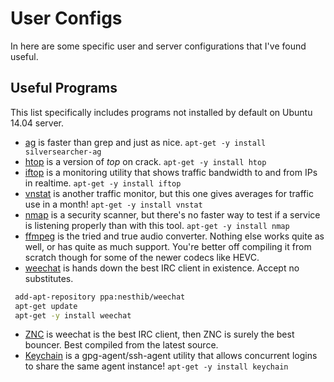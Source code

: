 User Configs
============

In here are some specific user and server configurations that I've found useful.

Useful Programs
---------------
This list specifically includes programs not installed by default on Ubuntu 14.04 server.
 - [ag](https://github.com/ggreer/the_silver_searcher) is faster than grep and just as nice.
 ```apt-get -y install silversearcher-ag```
 - [htop](http://hisham.hm/htop/) is a version of *top* on crack.
 ```apt-get -y install htop```
 - [iftop](http://www.ex-parrot.com/pdw/iftop/) is a monitoring utility that shows traffic bandwidth to and from IPs in realtime. ```apt-get -y install iftop```
 - [vnstat](http://humdi.net/vnstat/) is another traffic monitor, but this one gives averages for traffic use in a month! ```apt-get -y install vnstat```
 - [nmap](http://nmap.org/) is a security scanner, but there's no faster way to test if a service is listening properly than with this tool. ```apt-get -y install nmap```
 - [ffmpeg](http://www.ffmpeg.org/) is the tried and true audio converter. Nothing else works quite as well, or has quite as much support. You're better off compiling it from scratch though for some of the newer codecs like HEVC.
 - [weechat](http://www.weechat.org/) is hands down the best IRC client in existence. Accept no substitutes.
 ```sh
  add-apt-repository ppa:nesthib/weechat
  apt-get update
  apt-get -y install weechat
 ```
 - [ZNC](http://wiki.znc.in/ZNC) is weechat is the best IRC client, then ZNC is surely the best bouncer. Best compiled from the latest source.
 - [Keychain](http://www.funtoo.org/Keychain) is a gpg-agent/ssh-agent utility that allows concurrent logins to share the same agent instance! ```apt-get -y install keychain```
